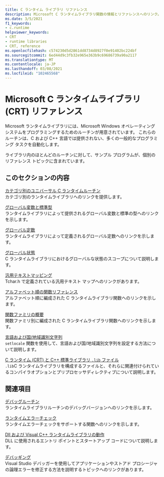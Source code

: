 ```yaml
---
title: C ランタイム ライブラリ リファレンス
description: Microsoft C ランタイムライブラリ関数の情報とリファレンスへのリンク。
ms.date: 3/5/2021
f1_keywords:
- c.runtime
helpviewer_keywords:
- CRT
- runtime libraries
- CRT, reference
ms.openlocfilehash: c574230d5d2861dd8734d8927f0e91402bc224bf
ms.sourcegitcommit: 6ed44d9c3fb32e965e363b9c69686739a90a2117
ms.translationtype: MT
ms.contentlocale: ja-JP
ms.lasthandoff: 03/08/2021
ms.locfileid: "102465568"
---
```

# <a name="microsoft-c-runtime-library-crt-reference"></a>Microsoft C ランタイムライブラリ (CRT) リファレンス

Microsoft ランタイムライブラリには、Microsoft Windows オペレーティングシステムをプログラミングするためのルーチンが用意されています。 これらのルーチンは、C および C++ 言語では提供されない、多くの一般的なプログラミング タスクを自動化します。

ライブラリ内のほとんどのルーチンに対して、サンプル プログラムが、個別のリファレンス トピックに含まれています。

## <a name="in-this-section"></a>このセクションの内容

[カテゴリ別のユニバーサル C ランタイムルーチン](run-time-routines-by-category.md)\
カテゴリ別のランタイムライブラリへのリンクを提供します。

[グローバル変数と標準型](global-variables-and-standard-types.md)\
ランタイムライブラリによって提供されるグローバル変数と標準の型へのリンクを示します。

[グローバル定数](global-constants.md)\
ランタイムライブラリによって定義されるグローバル定数へのリンクを示します。

[グローバル状態](global-state.md)\
C ランタイムライブラリにおけるグローバルな状態のスコープについて説明します。

[汎用テキストマッピング](generic-text-mappings.md)\
Tchar.h で定義されている汎用テキスト マップへのリンクがあります。

[アルファベット順の関数リファレンス](reference/crt-alphabetical-function-reference.md)\
アルファベット順に編成された C ランタイムライブラリ関数へのリンクを示します。

[関数ファミリの概要](function-family-overviews.md)\
関数ファミリ別に編成された C ランタイムライブラリ関数へのリンクを示します。

[言語および国/地域識別文字列](locale-names-languages-and-country-region-strings.md)\
`setlocale` 関数を使用して、言語および国/地域識別文字列を設定する方法について説明します。

[C ランタイム (CRT) と C++ 標準ライブラリ `.lib` ファイル](crt-library-features.md)\
`.lib`C ランタイムライブラリを構成するファイルと、それらに関連付けられているコンパイラオプションとプリプロセッサディレクティブについて説明します。

## <a name="related-sections"></a>関連項目

[デバッグルーチン](debug-routines.md)\
ランタイムライブラリルーチンのデバッグバージョンへのリンクを示します。

[ランタイムエラーチェック](run-time-error-checking.md)\
ランタイムエラーチェックをサポートする関数へのリンクを示します。

[Dll および Visual C++ ランタイムライブラリの動作](../build/run-time-library-behavior.md)\
DLL に使用されるエントリ ポイントとスタートアップ コードについて説明します。

[デバッギング](/visualstudio/debugger/debugging-in-visual-studio)\
Visual Studio デバッガーを使用してアプリケーションやストアド プロシージャの論理エラーを修正する方法を説明するトピックへのリンクがあります。

